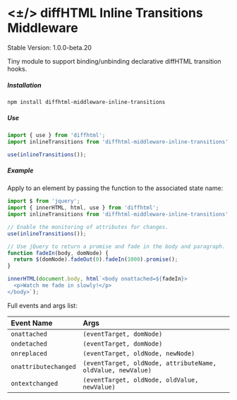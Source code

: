 # <±/> diffHTML Inline Transitions Middleware

Stable Version: 1.0.0-beta.20

Tiny module to support binding/unbinding declarative diffHTML transition hooks.

##### Installation

``` sh
npm install diffhtml-middleware-inline-transitions
```

##### Use

``` js
import { use } from 'diffhtml';
import inlineTransitions from 'diffhtml-middleware-inline-transitions';

use(inlineTransitions());
```

##### Example

Apply to an element by passing the function to the associated state name:

``` js
import $ from 'jquery';
import { innerHTML, html, use } from 'diffhtml';
import inlineTransitions from 'diffhtml-middleware-inline-transitions';

// Enable the monitoring of attributes for changes.
use(inlineTransitions());

// Use jQuery to return a promise and fade in the body and paragraph.
function fadeIn(body, domNode) {
  return $(domNode).fadeOut(0).fadeIn(1000).promise();
}

innerHTML(document.body, html`<body onattached=${fadeIn}>
  <p>Watch me fade in slowly!</p>
</body>`);
```

Full events and args list:

| Event Name           | Args
| :------------------- | :----------------------------------------------------------
| `onattached`         | `(eventTarget, domNode)`
| `ondetached`         | `(eventTarget, domNode)`
| `onreplaced`         | `(eventTarget, oldNode, newNode)`
| `onattributechanged` | `(eventTarget, oldNode, attributeName, oldValue, newValue)`
| `ontextchanged`      | `(eventTarget, oldNode, oldValue, newValue)`
